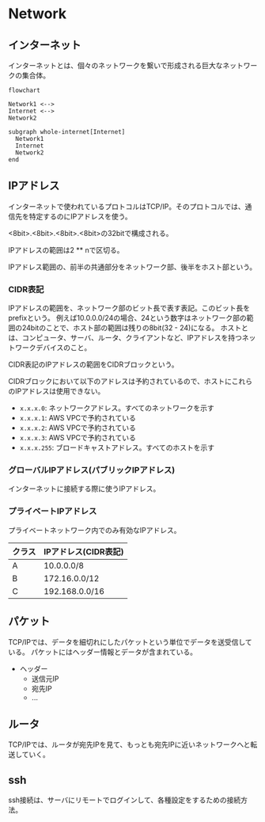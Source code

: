 # Network

## インターネット

インターネットとは、個々のネットワークを繋いで形成される巨大なネットワークの集合体。

```mermaid
flowchart

Network1 <-->
Internet <-->
Network2

subgraph whole-internet[Internet]
  Network1
  Internet
  Network2
end
```

## IPアドレス

インターネットで使われているプロトコルはTCP/IP。そのプロトコルでは、通信先を特定するのにIPアドレスを使う。

<8bit>.<8bit>.<8bit>.<8bit>の32bitで構成される。

IPアドレスの範囲は2 ** nで区切る。

IPアドレス範囲の、前半の共通部分をネットワーク部、後半をホスト部という。

### CIDR表記

IPアドレスの範囲を、ネットワーク部のビット長で表す表記。このビット長をprefixという。
例えば10.0.0.0/24の場合、24という数字はネットワーク部の範囲の24bitのことで、ホスト部の範囲は残りの8bit(32 - 24)になる。
ホストとは、コンピュータ、サーバ、ルータ、クライアントなど、IPアドレスを持つネットワークデバイスのこと。

CIDR表記のIPアドレスの範囲をCIDRブロックという。

CIDRブロックにおいて以下のアドレスは予約されているので、ホストにこれらのIPアドレスは使用できない。

- `x.x.x.0`: ネットワークアドレス。すべてのネットワークを示す
- `x.x.x.1`: AWS VPCで予約されている
- `x.x.x.2`: AWS VPCで予約されている
- `x.x.x.3`: AWS VPCで予約されている
- `x.x.x.255`: ブロードキャストアドレス。すべてのホストを示す

### グローバルIPアドレス(パブリックIPアドレス)

インターネットに接続する際に使うIPアドレス。

### プライベートIPアドレス

プライベートネットワーク内でのみ有効なIPアドレス。

| クラス | IPアドレス(CIDR表記) |
| ------ | -------------------- |
| A      | 10.0.0.0/8           |
| B      | 172.16.0.0/12        |
| C      | 192.168.0.0/16       |

## パケット

TCP/IPでは、データを細切れにしたパケットという単位でデータを送受信している。
パケットにはヘッダー情報とデータが含まれている。

- ヘッダー
  - 送信元IP
  - 宛先IP
  - ...

## ルータ

TCP/IPでは、ルータが宛先IPを見て、もっとも宛先IPに近いネットワークへと転送していく。

## ssh

ssh接続は、サーバにリモートでログインして、各種設定をするための接続方法。
